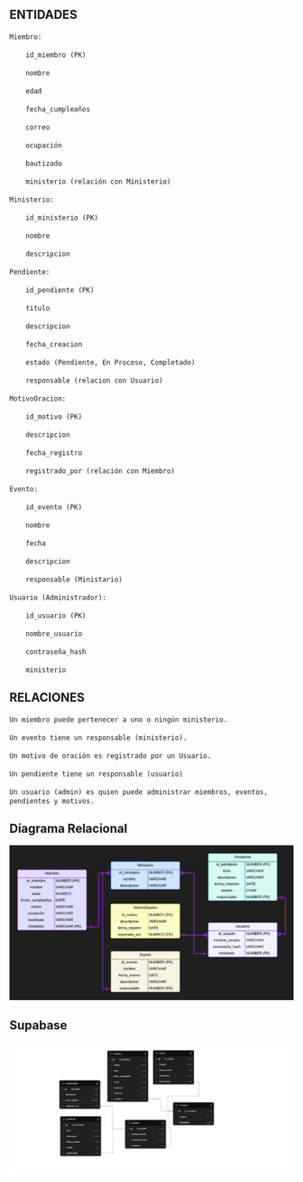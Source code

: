 ## ENTIDADES

    Miembro:

        id_miembro (PK)

        nombre

        edad

        fecha_cumpleaños

        correo

        ocupación 

        bautizado

        ministerio (relación con Ministerio)

    Ministerio:

        id_ministerio (PK)

        nombre

        descripcion

    Pendiente:

        id_pendiente (PK)

        titulo

        descripcion

        fecha_creacion

        estado (Pendiente, En Proceso, Completado)

        responsable (relacion con Usuario)

    MotivoOracion:

        id_motivo (PK)

        descripcion

        fecha_registro

        registrado_por (relación con Miembro)

    Evento:

        id_evento (PK)

        nombre

        fecha

        descripcion

        responsable (Ministario)

    Usuario (Administrador):

        id_usuario (PK)

        nombre_usuario

        contraseña_hash

        ministerio 

## RELACIONES

    Un miembro puede pertenecer a uno o ningún ministerio.

    Un evento tiene un responsable (ministerio).

    Un motivo de oración es registrado por un Usuario.

    Un pendiente tiene un responsable (usuario)

    Un usuario (admin) es quien puede administrar miembros, eventos, pendientes y motivos.


## Diagrama Relacional

![Diagrama](assets/Diagrama%20relacional.png)


## Supabase

![Diagrama2](assets/supabase-schema.png)